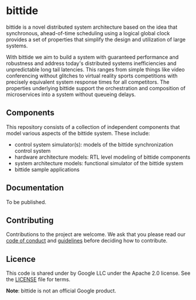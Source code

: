 # bittide

bittide is a novel distributed system architecture based on the idea
that synchronous, ahead-of-time scheduling using a logical global
clock provides a set of properties that simplify the design and
utilization of large systems.

With bittide we aim to build a system with guaranteed performance and
robustness and address today's distributed systems inefficiencies and
unpredictable long tail latencies. This ranges from simple things like
video conferencing without glitches to virtual reality sports
competitions with precisely equivalent system response times for all
competitors. The properties underlying bittide support the
orchestration and composition of microservices into a system without
queueing delays.

## Components

This repository consists of a collection of independent components
that model various aspects of the bittide system. These include:

- control system simulator(s): models of the bittide synchronization
  control system
- hardware architecture models: RTL level modeling of bittide components
- system architecture models: functional simulator of the bittide
  system
- bittide sample applications

## Documentation

To be published.

## Contributing

Contributions to the project are welcome. We ask that you please read
our [code of conduct](docs/code-of-conduct.md) and
[guidelines](docs/contributing.md) before deciding how to contribute.

## Licence

This code is shared under by Google LLC under the Apache 2.0
license. See the [LICENSE](LICENSE) file for terms.

**Note**: bittide is not an official Google product.
